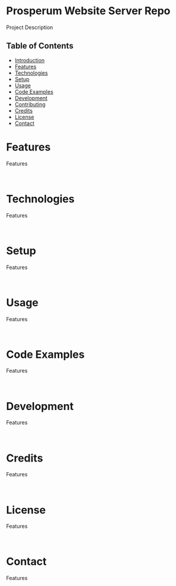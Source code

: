<h1>Prosperum Website Server Repo</h1>

<p>Project Description</p>

<h2>Table of Contents</h2>
<ul>
    <li><a href="#introduction">Introduction</a></li>
    <li><a href="#features">Features</a></li>
    <li><a href="#technologies">Technologies</a></li>
    <li><a href="#setup">Setup</a></li>
    <li><a href="#usage">Usage</a></li>
    <li><a href="#codeExamples">Code Examples</a></li>
    <li><a href="#development">Development</a></li>
    <li><a href="#contributing">Contributing</a></li>
    <li><a href="#credits">Credits</a></li>
    <li><a href="#license">License</a></li>
    <li><a href="#contact">Contact</a></li>
</ul>

<h1>Features</h1>
<p>Features</p>
<br>
<h1>Technologies</h1>
<p>Features</p>
<br>
<h1>Setup</h1>
<p>Features</p>
<br>
<h1>Usage</h1>
<p>Features</p>
<br>
<h1>Code Examples</h1>
<p>Features</p>
<br>
<h1>Development</h1>
<p>Features</p>
<br>
<h1>Credits</h1>
<p>Features</p>
<br>
<h1>License</h1>
<p>Features</p>
<br>
<h1>Contact</h1>
<p>Features</p>
